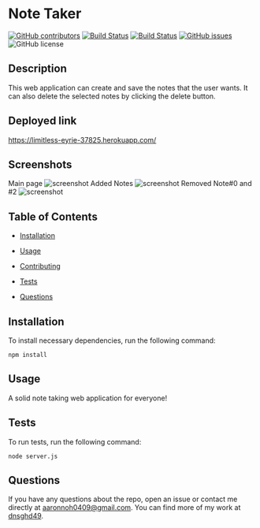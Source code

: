 # Note Taker
  [![GitHub contributors](https://img.shields.io/github/contributors/dnsghd49/nttaaakerrr.svg)](https://GitHub.com/dnsghd49/nttaaakerrr/graphs/contributors/)
  [![Build Status](https://img.shields.io/github/forks/dnsghd49/nttaaakerrr.svg)](https://github.com/dnsghd49/nttaaakerrr/network/)
  [![Build Status](https://img.shields.io/github/stars/dnsghd49/nttaaakerrr.svg)](https://github.com/dnsghd49/nttaaakerrr/)
  [![GitHub issues](https://img.shields.io/github/issues/dnsghd49/nttaaakerrr.svg)](https://GitHub.com/dnsghd49/nttaaakerrr/issues/)
  ![GitHub license](https://img.shields.io/badge/license-MIT-blue.svg)


## Description

This web application can create and save the notes that the user wants. It can also delete the selected notes by clicking the delete button.

## Deployed link

https://limitless-eyrie-37825.herokuapp.com/

## Screenshots

Main page
![screenshot](https://github.com/dnsghd49/nttaaakerrr/blob/main/assets/img/screenshot.PNG)
Added Notes
![screenshot](https://github.com/dnsghd49/nttaaakerrr/blob/main/assets/img/yesNotes.PNG)
Removed Note#0 and #2
![screenshot](https://github.com/dnsghd49/nttaaakerrr/blob/main/assets/img/notesRemoved.PNG)

## Table of Contents 

* [Installation](#installation)

* [Usage](#usage)

* [Contributing](#contributing)

* [Tests](#tests)

* [Questions](#questions)

## Installation

To install necessary dependencies, run the following command:

```
npm install
```

## Usage

A solid note taking web application for everyone!


## Tests

To run tests, run the following command:

```
node server.js
```

## Questions

If you have any questions about the repo, open an issue or contact me directly at aaronnoh0409@gmail.com. You can find more of my work at [dnsghd49](https://github.com/dnsghd49/).

